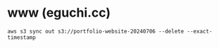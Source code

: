 # www (eguchi.cc)

```shell
aws s3 sync out s3://portfolio-website-20240706 --delete --exact-timestamp
```
